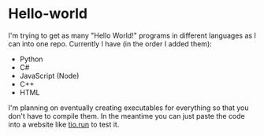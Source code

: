 # Hello-world
I'm trying to get as many "Hello World!" programs in different languages as I can into one repo. Currently I have (in the order I added them):
+ Python
+ C#
+ JavaScript (Node)
+ C++
+ HTML

I'm planning on eventually creating executables for everything so that you don't have to compile them. In the meantime you can just paste the code into a website like [tio.run](https://tio.run) to test it.
